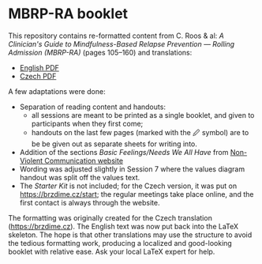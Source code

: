 # MBRP-RA booklet

This repository contains re-formatted content from C. Roos & al: *A Clinician's Guide to Mindfulness-Based Relapse Prevention — Rolling Admission (MBRP-RA)* (pages 105–160) and translations:

- [English PDF](https://github.com/eudoxos/MBRP-RA-booklet/blob/pdf/mmbrpra-en.pdf?raw=True)
- [Czech PDF](https://github.com/eudoxos/MBRP-RA-booklet/blob/pdf/mmbrpra-cs.pdf?raw=True)

A few adaptations were done:

- Separation of reading content and handouts:
	- all sessions are meant to be printed as a single booklet, and given to participants when they first come;
	- handouts on the last few pages (marked with the 🖉 symbol) are to be be given out as separate sheets for writing into.
- Addition of the sections *Basic Feelings/Needs We All Have* from [Non-Violent Communication website](https://www.nonviolentcommunication.com/learn-nonviolent-communication/feelings/)
- Wording was adjusted slightly in Session 7 where the values diagram handout was split off the values text.
- The *Starter Kit* is not included; for the Czech version, it was put on https://brzdime.cz/start; the regular meetings take place online, and the first contact is always through the website.

The formatting was originally created for the Czech translation (https://brzdime.cz). The English text was now put back into the LaTeX skeleton. The hope is that other translations may use the structure to avoid the tedious formatting work, producing a localized and good-looking booklet with relative ease. Ask your local LaTeX expert for help.

